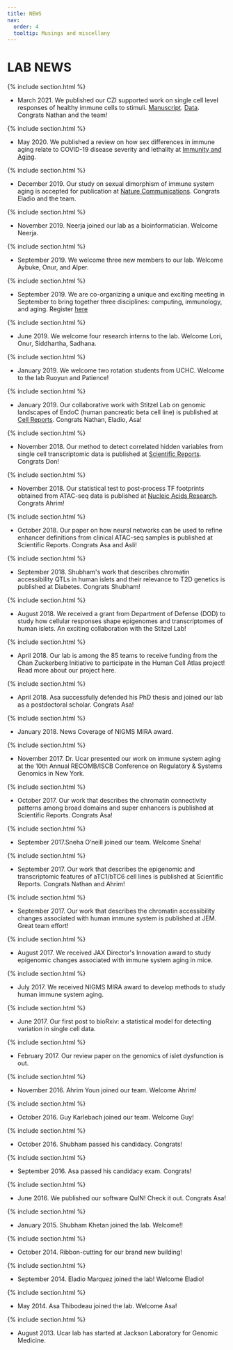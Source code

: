 ```yaml
---
title: NEWS
nav:
  order: 4
  tooltip: Musings and miscellany
---
```


# <i class="fas fa-feather-alt"></i>LAB NEWS

{% include section.html %}

* March 2021. We published our CZI supported work on single cell level responses of healthy immune cells to stimuli. [Manuscript](https://www.frontiersin.org/articles/10.3389/fimmu.2021.636720/full?&utm_source=Email_to_authors_&utm_medium=Email&utm_content=T1_11.5e1_author&utm_campaign=Email_publication&field=&journalName=Frontiers_in_Immunology&id=636720). [Data](https://data.humancellatlas.org/explore/projects/efea6426-510a-4b60-9a19-277e52bfa815). Congrats Nathan and the team! 

{% include section.html %}

* May 2020. We published a review on how sex differences in immune aging relate to COVID-19 disease severity and lethality at [Immunity and Aging](https://immunityageing.biomedcentral.com/articles/10.1186/s12979-020-00183-z).

{% include section.html %}

* December 2019. Our study on sexual dimorphism of immune system aging is accepted for publication at [Nature Communications](https://www.nature.com/articles/s41467-020-14396-9). Congrats Eladio and the team. 

{% include section.html %}

* November 2019. Neerja joined our lab as a bioinformatician. Welcome Neerja.

{% include section.html %}

* September 2019. We welcome three new members to our lab. Welcome Aybuke, Onur, and Alper. 

{% include section.html %}

* September 2019. We are co-organizing a unique and exciting meeting in September to bring together three disciplines: computing, immunology, and aging. Register [here](https://www.jax.org/education-and-learning/education-calendar/2019/september/systems-biology-of-aging)

{% include section.html %}

* June 2019. We welcome four research interns to the lab. Welcome Lori, Onur, Siddhartha, Sadhana. 

{% include section.html %}

* January 2019. We welcome two rotation students from UCHC. Welcome to the lab Ruoyun and Patience!

{% include section.html %}

* January 2019. Our collaborative work with Stitzel Lab on genomic landscapes of EndoC (human pancreatic beta cell line) is published at [Cell Reports](https://www.sciencedirect.com/science/article/pii/S2211124718320436). Congrats Nathan, Eladio, Asa!

{% include section.html %}

* November 2018. Our method to detect correlated hidden variables from single cell transcriptomic data is published at [Scientific Reports](https://www.nature.com/articles/s41598-018-35365-9). Congrats Don!

{% include section.html %}

* November 2018. Our statistical test to post-process TF footprints obtained from ATAC-seq data is published at [Nucleic Acids Research](https://academic.oup.com/nar/advance-article/doi/10.1093/nar/gky1117/5181443). Congrats Ahrim!

{% include section.html %}

* October 2018. Our paper on how neural networks can be used to refine enhancer definitions from clinical ATAC-seq samples is published at Scientific Reports. Congrats Asa and Asli!

{% include section.html %}

* September 2018. Shubham's work that describes chromatin accessibility QTLs in human islets and their relevance to T2D genetics is published at Diabetes. Congrats Shubham!  

{% include section.html %}

* August 2018. We received a grant from Department of Defense (DOD) to study how cellular responses shape epigenomes and transcriptomes of human islets. An exciting collaboration with the Stitzel Lab!

{% include section.html %}

* April 2018. Our lab is among the 85 teams to receive funding from the Chan Zuckerberg Initiative to participate in the Human Cell Atlas project!  Read more about our project here.

{% include section.html %}

* April 2018. Asa successfully defended his PhD thesis and joined our lab as a postdoctoral scholar. Congrats Asa!

{% include section.html %}

* January 2018. News Coverage of NIGMS MIRA award.

{% include section.html %}

* November 2017. Dr. Ucar presented our work on immune system aging at the 10th Annual RECOMB/ISCB Conference on Regulatory & Systems Genomics in New York.

{% include section.html %}

* October 2017. Our work that describes the chromatin connectivity patterns among broad domains and super enhancers is published at Scientific Reports. Congrats Asa! 

{% include section.html %}

* September 2017.Sneha O’neill joined our team. Welcome Sneha!

{% include section.html %}

* September 2017. Our work that describes the epigenomic and transcriptomic features of aTC1/bTC6 cell lines is published at Scientific Reports. Congrats Nathan and Ahrim! 

{% include section.html %}

* September 2017. Our work that describes the chromatin accessibility changes associated with human immune system is published at JEM. Great team effort!

{% include section.html %}

* August 2017. We received JAX Director's Innovation award to study epigenomic changes associated with immune system aging in mice. 

{% include section.html %}

* July 2017. We received NIGMS MIRA award to develop methods to study human immune system aging. 

{% include section.html %}

* June 2017. Our first post to bioRxiv: a statistical model for detecting variation in single cell data.  

{% include section.html %}

* February 2017. Our review paper on the genomics of islet dysfunction is out.  

{% include section.html %}

* November 2016. Ahrim Youn joined our team. Welcome Ahrim!

{% include section.html %}

* October 2016. Guy Karlebach joined our team. Welcome Guy!

{% include section.html %}

* October 2016. Shubham passed his candidacy. Congrats!

{% include section.html %}

* September 2016. Asa passed his candidacy exam. Congrats!

{% include section.html %}

* June 2016. We published our software QuIN! Check it out. Congrats Asa!

{% include section.html %}

* January 2015. Shubham Khetan joined the lab. Welcome!!

{% include section.html %}

* October 2014. Ribbon-cutting for our brand new building! 

{% include section.html %}

* September 2014. Eladio Marquez joined the lab! Welcome Eladio!

{% include section.html %}

* May 2014. Asa Thibodeau joined the lab. Welcome Asa!

{% include section.html %}

* August 2013. Ucar lab has started at Jackson Laboratory for Genomic Medicine.